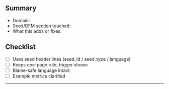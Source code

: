 ## Summary
- Domain:
- Seed/DFM section touched:
- What this adds or fixes:

## Checklist
- [ ] Uses seed header lines (seed_id / seed_type / language)
- [ ] Keeps one-page rule; trigger shown
- [ ] Blame-safe language intact
- [ ] Example metrics clarified

---

